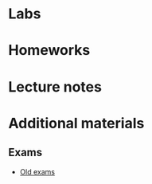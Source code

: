 # Labs


# Homeworks


# Lecture notes


# Additional materials

## Exams

* [Old exams](old_exams)


